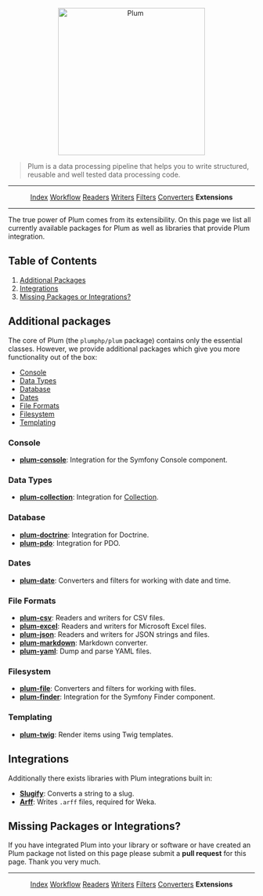 <p align="center">
    <img src="http://cdn.florian.ec/plum-logo.svg" alt="Plum" width="300">
</p>

> Plum is a data processing pipeline that helps you to write structured, reusable and well tested data processing code.

---

<p align="center">
    <a href="index.md">Index</a>
    <a href="workflow.md">Workflow</a>
    <a href="readers.md">Readers</a>
    <a href="writers.md">Writers</a>
    <a href="filters.md">Filters</a>
    <a href="converters.md">Converters</a>
    <strong>Extensions</strong>
</p>

---

The true power of Plum comes from its extensibility. On this page we list all currently available packages for Plum
as well as libraries that provide Plum integration.


Table of Contents
-----------------

1. [Additional Packages](#additonal-packages)
2. [Integrations](#integrations)
3. [Missing Packages or Integrations?](#missing-packages-or-integrations)


Additional packages
-------------------

The core of Plum (the `plumphp/plum` package) contains only the essential classes. However, we provide additional
packages which give you more functionality out of the box:

- [Console](#console)
- [Data Types](#data-types)
- [Database](#database)
- [Dates](#dates)
- [File Formats](#file-formats)
- [Filesystem](#filesystem)
- [Templating](#templating)

### Console

- [**plum-console**](https://github.com/plumphp/plum-console): Integration for the Symfony Console component.

### Data Types

- [**plum-collection**](https://github.com/plumphp/plum-collection): Integration for [Collection](https://github.com/cocur/collection).

### Database

- [**plum-doctrine**](https://github.com/plumphp/plum-doctrine): Integration for Doctrine.
- [**plum-pdo**](https://github.com/plumphp/plum-pdo): Integration for PDO.

### Dates

- [**plum-date**](https://github.com/plumphp/plum-date): Converters and filters for working with date and time.

### File Formats

- [**plum-csv**](https://github.com/plumphp/plum-csv): Readers and writers for CSV files.
- [**plum-excel**](https://github.com/plumphp/plum-excel): Readers and writers for Microsoft Excel files.
- [**plum-json**](https://github.com/plumphp/plum-json): Readers and writers for JSON strings and files.
- [**plum-markdown**](https://github.com/plumphp/plum-markdown): Markdown converter.
- [**plum-yaml**](https://github.com/plumphp/plum-yaml): Dump and parse YAML files.

### Filesystem

- [**plum-file**](https://github.com/plumphp/plum-file): Converters and filters for working with files.
- [**plum-finder**](https://github.com/plumphp/plum-finder): Integration for the Symfony Finder component.

### Templating

- [**plum-twig**](https://github.com/plumphp/plum-twig): Render items using Twig templates.


Integrations
------------

Additionally there exists libraries with Plum integrations built in:

- [**Slugify**](https://github.com/cocur/slugify): Converts a string to a slug.
- [**Arff**](https://github.com/cocur/arff): Writes `.arff` files, required for Weka.


Missing Packages or Integrations?
---------------------------------

If you have integrated Plum into your library or software or have created an Plum package not listed on this page
please submit a **pull request** for this page. Thank you very much.

---

<p align="center">
    <a href="index.md">Index</a>
    <a href="workflow.md">Workflow</a>
    <a href="readers.md">Readers</a>
    <a href="writers.md">Writers</a>
    <a href="filters.md">Filters</a>
    <a href="converters.md">Converters</a>
    <strong>Extensions</strong>
</p>
